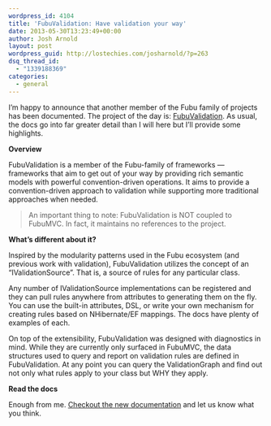 ```yaml
---
wordpress_id: 4104
title: 'FubuValidation: Have validation your way'
date: 2013-05-30T13:23:49+00:00
author: Josh Arnold
layout: post
wordpress_guid: http://lostechies.com/josharnold/?p=263
dsq_thread_id:
  - "1339188369"
categories:
  - general
---
```

I&#8217;m happy to announce that another member of the Fubu family of projects has been documented. The project of the day is: [FubuValidation](https://darthfubumvc.github.io/fubuvalidation/topics/). As usual, the docs go into far greater detail than I will here but I&#8217;ll provide some highlights.

**Overview**

FubuValidation is a member of the Fubu-family of frameworks &#8212; frameworks that aim to get out of your way by providing rich semantic models with powerful convention-driven operations. It aims to provide a convention-driven approach to validation while supporting more traditional approaches when needed.

> An important thing to note: FubuValidation is NOT coupled to FubuMVC. In fact, it maintains no references to the project.

**What&#8217;s different about it?**

Inspired by the modularity patterns used in the Fubu ecosystem (and previous work with validation), FubuValidation utilizes the concept of an &#8220;IValidationSource&#8221;. That is, a source of rules for any particular class.

Any number of IValidationSource implementations can be registered and they can pull rules anywhere from attributes to generating them on the fly. You can use the built-in attributes, DSL, or write your own mechanism for creating rules based on NHibernate/EF mappings. The docs have plenty of examples of each.

On top of the extensibility, FubuValidation was designed with diagnostics in mind. While they are currently only surfaced in FubuMVC, the data structures used to query and report on validation rules are defined in FubuValidation. At any point you can query the ValidationGraph and find out not only what rules apply to your class but WHY they apply.

**Read the docs**

Enough from me. [Checkout the new documentation](https://darthfubumvc.github.io/fubuvalidation/topics/) and let us know what you think.